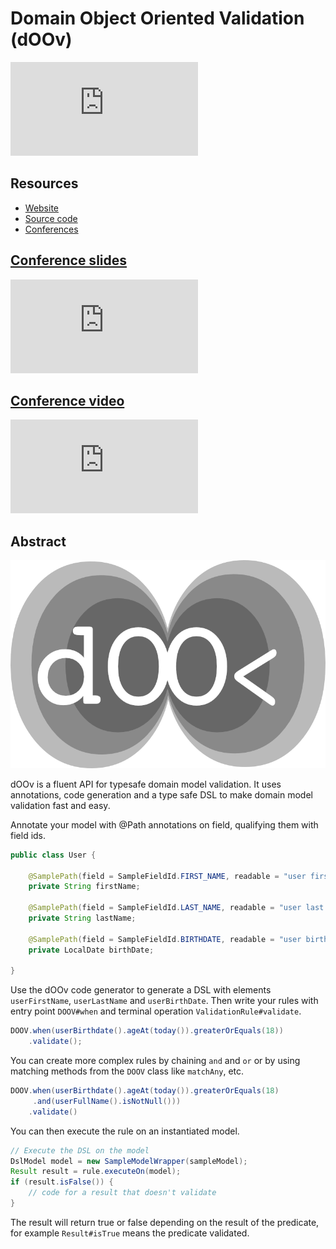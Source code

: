 # Domain Object Oriented Validation (dOOv)

<iframe class="star" src="https://ghbtns.com/github-btn.html?user=doov-io&repo=doov&type=star&count=true" frameborder="0" scrolling="0"></iframe>

## Resources

- [Website](https://doov.io)
- [Source code](https://github.com/doov-io/doov)
- [Conferences](https://dubreuia.github.io/alexandredubreuil.com/conferences/domain-object-oriented-validation-doov)

## [Conference slides](https://alexandredubreuil.com/conferences/domain-object-oriented-validation-doov/dsl_to_go_beyond_bean_validation_openrday.html)

<iframe class="slides" src="https://alexandredubreuil.com/conferences/domain-object-oriented-validation-doov/dsl_to_go_beyond_bean_validation_openrday.html" frameborder="0"></iframe>

## [Conference video](https://www.youtube-nocookie.com/embed/a0PJ3NuSA_c)

<iframe class="video" src="https://www.youtube-nocookie.com/embed/a0PJ3NuSA_c" frameborder="0" allow="accelerometer; autoplay; encrypted-media; gyroscope; picture-in-picture" allowfullscreen></iframe>

## Abstract

![dOOv logo](doov-logo.png)

dOOv is a fluent API for typesafe domain model validation. It uses annotations, code generation and a type safe DSL to make domain model validation fast and easy.

Annotate your model with @Path annotations on field, qualifying them with field ids.

```java
public class User {

    @SamplePath(field = SampleFieldId.FIRST_NAME, readable = "user first name")
    private String firstName;

    @SamplePath(field = SampleFieldId.LAST_NAME, readable = "user last name")
    private String lastName;

    @SamplePath(field = SampleFieldId.BIRTHDATE, readable = "user birthdate")
    private LocalDate birthDate;

}
```

Use the dOOv code generator to generate a DSL with elements `userFirstName`, `userLastName` and `userBirthDate`. Then write your rules with entry point `DOOV#when` and terminal operation `ValidationRule#validate`.

```java
DOOV.when(userBirthdate().ageAt(today()).greaterOrEquals(18))
    .validate();
```

You can create more complex rules by chaining `and` and `or` or by using matching methods from the `DOOV` class like `matchAny`, etc.

```java
DOOV.when(userBirthdate().ageAt(today()).greaterOrEquals(18)
     .and(userFullName().isNotNull()))
    .validate()
```

You can then execute the rule on an instantiated model.

```java
// Execute the DSL on the model
DslModel model = new SampleModelWrapper(sampleModel);
Result result = rule.executeOn(model);
if (result.isFalse()) {
    // code for a result that doesn't validate
}
```

The result will return true or false depending on the result of the predicate, for example `Result#isTrue` means the predicate validated.

